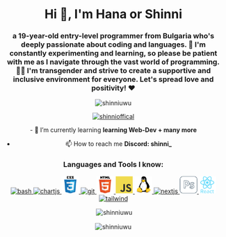 <div align="center">
<h1 align="center">Hi 👋, I'm Hana or Shinni</h1>
<h3 align="center">a 19-year-old entry-level programmer from Bulgaria who's deeply passionate about coding and languages. 🌱 I'm constantly experimenting and learning, so please be patient with me as I navigate through the vast world of programming. 🏳️‍⚧️ I'm transgender and strive to create a supportive and inclusive environment for everyone. Let's spread love and positivity! ❤️</h3>
<p align="center"> <img src="https://komarev.com/ghpvc/?username=shinniuwu&label=Profile%20views&color=0e75b6&style=flat" alt="shinniuwu" /> </p>

<p align="center"> <a href="https://twitter.com/shinnioffical" target="blank"><img src="https://img.shields.io/twitter/follow/shinnioffical?logo=twitter&style=for-the-badge" alt="shinnioffical" /></a> </p>
- 🌱 I’m currently learning <strong>learning Web-Dev + many more</strong>

- 📫 How to reach me <strong>Discord: shinni_</strong>


<h3 align="center">Languages and Tools I know:</h3>
<p align="center"> <a href="https://www.gnu.org/software/bash/" target="_blank" rel="noreferrer"> <img src="https://www.vectorlogo.zone/logos/gnu_bash/gnu_bash-icon.svg" alt="bash" width="40" height="40"/> </a> <a href="https://www.chartjs.org" target="_blank" rel="noreferrer"> <img src="https://www.chartjs.org/media/logo-title.svg" alt="chartjs" width="40" height="40"/> </a> <a href="https://www.w3schools.com/css/" target="_blank" rel="noreferrer"> <img src="https://raw.githubusercontent.com/devicons/devicon/master/icons/css3/css3-original-wordmark.svg" alt="css3" width="40" height="40"/> </a> <a href="https://git-scm.com/" target="_blank" rel="noreferrer"> <img  src="https://www.vectorlogo.zone/logos/git-scm/git-scm-icon.svg" alt="git" width="40" height="40"/> </a> <a href="https://www.w3.org/html/" target="_blank" rel="noreferrer"> <img src="https://raw.githubusercontent.com/devicons/devicon/master/icons/html5/html5-original-wordmark.svg" alt="html5" width="40" height="40"/> </a> <a href="https://developer.mozilla.org/en-US/docs/Web/JavaScript" target="_blank" rel="noreferrer"> <img src="https://raw.githubusercontent.com/devicons/devicon/master/icons/javascript/javascript-original.svg" alt="javascript" width="40" height="40"/> </a> <a href="https://www.linux.org/" target="_blank" rel="noreferrer"> <img src="https://raw.githubusercontent.com/devicons/devicon/master/icons/linux/linux-original.svg" alt="linux" width="40" height="40"/> </a> <a href="https://nextjs.org/" target="_blank" rel="noreferrer"> <img src="https://cdn.worldvectorlogo.com/logos/nextjs-2.svg" alt="nextjs" width="40" height="40"/> </a> <a href="https://www.photoshop.com/en" target="_blank" rel="noreferrer"> <img src="https://raw.githubusercontent.com/devicons/devicon/master/icons/photoshop/photoshop-line.svg" alt="photoshop" width="40" height="40"/> </a> <a href="https://reactjs.org/" target="_blank" rel="noreferrer"> <img src="https://raw.githubusercontent.com/devicons/devicon/master/icons/react/react-original-wordmark.svg" alt="react" width="40" height="40"/> </a> <a href="https://tailwindcss.com/" target="_blank" rel="noreferrer"> <img src="https://www.vectorlogo.zone/logos/tailwindcss/tailwindcss-icon.svg" alt="tailwind" width="40" height="40"/> </a> </p>

<p>&nbsp;<img align="center" src="https://github-readme-stats.vercel.app/api?username=shinniuwu&theme=dark&show_icons=true&locale=en" alt="shinniuwu" /></p>

<p><img align="center" src="https://github-readme-streak-stats.herokuapp.com/?user=shinniuwu&theme=dark" alt="shinniuwu" /></p>
</div>
